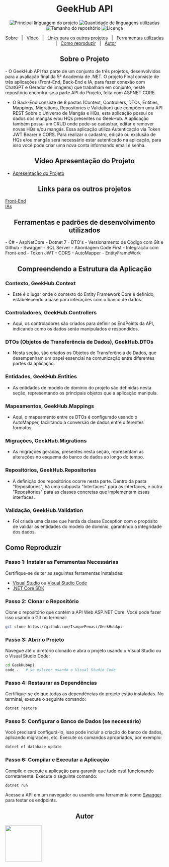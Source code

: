 <h1 align="center">GeekHub API</h1>

<p align="center">
  <img alt="Principal linguagem do projeto" src="https://img.shields.io/github/languages/top/IsaquePemasi/GeekHubApi?color=56BEB8">

  <img alt="Quantidade de linguagens utilizadas" src="https://img.shields.io/github/languages/count/IsaquePemasi/GeekHubApi?color=56BEB8">

  <img alt="Tamanho do repositório" src="https://img.shields.io/github/repo-size/IsaquePemasi/GeekHubApi?color=56BEB8">

  <img alt="Licença" src="https://img.shields.io/github/license/IsaquePemasi/GeekHubApi?color=56BEB8">
</p>

<p align="center">
  <a href="#sobre-o-projeto">Sobre</a> &#xa0; | &#xa0;  
  <a href="#vídeo-apresentação-do-projeto">Vídeo</a> &#xa0; | &#xa0;
  <a href="#links-para-os-outros-projetos">Links para os outros projetos</a> &#xa0; | &#xa0;
  <a href="#ferramentas-e-padrões-de-desenvolvimento-utilizados">Ferramentas utilizadas</a> &#xa0; | &#xa0;
  <a href="#como-reproduzir">Como reproduzir</a> &#xa0; | &#xa0;
  <a href="#autor" target="_blank">Autor</a>
</p>

<h2 align="center">Sobre o Projeto</h2> 
- O GeekHub API faz parte de um conjunto de três projetos, desenvolvidos para a avaliação final da 5ª Academia de .NET. O projeto Final consiste de três aplicações (Front-End, Back-End e IA, para fazer conexão com ChatGPT e Gerador de imagens) que trabalham em conjunto, neste repositório encontra-se a parte API do Projeto, feita com ASPNET CORE.

- O Back-End consiste de 8 pastas (Context, Controllers, DTOs, Entities, Mappings, Migrations, Repositories e Validation) que compõem uma API REST Sobre o Universo de Mangás e HQs, esta aplicação possui os dados dos mangás e/ou HQs presentes no GeekHub. A aplicação também possui um CRUD onde pode-se cadastrar, editar e remover novas HQs e/ou mangás. Essa aplicação utiliza Autenticação via Token JWT Bearer e CORS. Para realizar o cadastro, edição ou exclusão de HQs e/ou mangás será necessário estar autenticado na aplicação, para isso você  pode criar uma nova conta informando email e senha.
<h2 align="center">Vídeo Apresentação do Projeto</h2>

- [Apresentação do Projeto]()
<h2 align="center">Links para os outros projetos</h2>

[Front-End](https://github.com/IsaquePemasi/GeekHub)
</br>
[IAs](https://github.com/IsaquePemasi/GeekHubIA)
<h2 align="center">Ferramentas e padrões de desenvolvimento utilizados</h2>
- C#
- AspNetCore
- Dotnet 7
- DTO's
- Versionamento de Código com Git e Github
- Swagger
- SQL Server
- Abordagem Code First
- Integração com Front-end
- Token JWT
- CORS
- AutoMapper 
- EntityFrameWork
<h2 align="center">Compreendendo a Estrutura da Aplicação</h2>

### Contexto, GeekHub.Context
- Este é o lugar onde o contexto do Entity Framework Core é definido, estabelecendo a base para interações com o banco de dados.

### Controladores, GeekHub.Controllers
- Aqui, os controladores são criados para definir os EndPoints da API, indicando como os dados serão manipulados e respondidos.

### DTOs (Objetos de Transferência de Dados), GeekHub.DTOs
- Nesta seção, são criados os Objetos de Transferência de Dados, que desempenham um papel essencial na comunicação entre diferentes partes da aplicação.

### Entidades, GeekHub.Entities
- As entidades de modelo de domínio do projeto são definidas nesta seção, representando os principais objetos que a aplicação manipula.

### Mapeamentos, GeekHub.Mappings
- Aqui, o mapeamento entre os DTOs é configurado usando o AutoMapper, facilitando a conversão de dados entre diferentes formatos.

### Migrações, GeekHub.Migrations
- As migrações geradas, presentes nesta seção, representam as alterações no esquema do banco de dados ao longo do tempo.

### Repositórios, GeekHub.Repositories
- A definição dos repositórios ocorre nesta parte. Dentro da pasta "Repositories", há uma subpasta "Interfaces" para as interfaces, e outra "Repositories" para as classes concretas que implementam essas interfaces.

### Validação, GeekHub.Validation
- Foi criada uma classe que herda da classe Exception com o propósito de validar as entidades do modelo de domínio, garantindo a integridade dos dados.

## Como Reproduzir
### Passo 1: Instalar as Ferramentas Necessárias

Certifique-se de ter as seguintes ferramentas instaladas:

- [Visual Studio](https://visualstudio.microsoft.com/pt-br/downloads/) ou [Visual Studio Code](https://code.visualstudio.com/)
- [.NET Core SDK](https://dotnet.microsoft.com/download)

### Passo 2: Clonar o Repositório

Clone o repositório que contém a API Web ASP.NET Core. Você pode fazer isso usando o Git no terminal:

```bash
git clone https://github.com/IsaquePemasi/GeekHubApi
```

### Passo 3: Abrir o Projeto

Navegue até o diretório clonado e abra o projeto usando o Visual Studio ou o Visual Studio Code:

```bash
cd GeekHubApi
code .   # se estiver usando o Visual Studio Code
```

### Passo 4: Restaurar as Dependências

Certifique-se de que todas as dependências do projeto estão instaladas. No terminal, execute o seguinte comando:

```bash
dotnet restore
```

### Passo 5: Configurar o Banco de Dados (se necessário)

Você precisará configurá-lo, isso pode incluir a criação do banco de dados, aplicando migrações, etc. Execute os comandos apropriados, por exemplo:

```bash
dotnet ef database update
```

### Passo 6: Compilar e Executar a Aplicação

Compile e execute a aplicação para garantir que tudo está funcionando corretamente. Execute o seguinte comando:

```bash
dotnet run
```

Acesse a API em um navegador ou usando uma ferramenta como [Swagger](https://swagger.io/) para testar os endpoints.

<h2 align="center">Autor</h2>
<a href="https://github.com/IsaquePemasi/"><img src="https://avatars.githubusercontent.com/u/76749511?v=4" width=115></a>